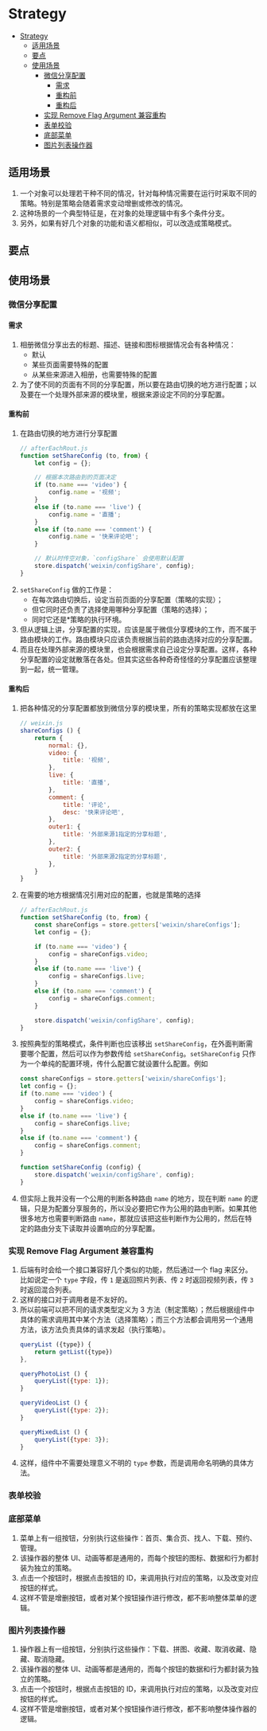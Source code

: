 # Strategy


<!-- TOC -->

- [Strategy](#strategy)
    - [适用场景](#适用场景)
    - [要点](#要点)
    - [使用场景](#使用场景)
        - [微信分享配置](#微信分享配置)
            - [需求](#需求)
            - [重构前](#重构前)
            - [重构后](#重构后)
        - [实现 Remove Flag Argument 兼容重构](#实现-remove-flag-argument-兼容重构)
        - [表单校验](#表单校验)
        - [底部菜单](#底部菜单)
        - [图片列表操作器](#图片列表操作器)

<!-- /TOC -->


## 适用场景
1. 一个对象可以处理若干种不同的情况，针对每种情况需要在运行时采取不同的策略。特别是策略会随着需求变动增删或修改的情况。
2. 这种场景的一个典型特征是，在对象的处理逻辑中有多个条件分支。
3. 另外，如果有好几个对象的功能和语义都相似，可以改造成策略模式。


## 要点


## 使用场景
### 微信分享配置
#### 需求
1. 相册微信分享出去的标题、描述、链接和图标根据情况会有各种情况：
    * 默认
    * 某些页面需要特殊的配置
    * 从某些来源进入相册，也需要特殊的配置
2. 为了使不同的页面有不同的分享配置，所以要在路由切换的地方进行配置；以及要在一个处理外部来源的模块里，根据来源设定不同的分享配置。

#### 重构前
1. 在路由切换的地方进行分享配置
    ```js
    // afterEachRout.js
    function setShareConfig (to, from) {
        let config = {};

        // 根据本次路由到的页面决定
        if (to.name === 'video') {
            config.name = '视频';
        }
        else if (to.name === 'live') {
            config.name = '直播';
        }
        else if (to.name === 'comment') {
            config.name = '快来评论吧';
        }

        // 默认时传空对象，`configShare` 会使用默认配置
        store.dispatch('weixin/configShare', config);
    }
    ```
2. `setShareConfig` 做的工作是：
    * 在每次路由切换后，设定当前页面的分享配置（策略的实现）；
    * 但它同时还负责了选择使用哪种分享配置（策略的选择）；
    * 同时它还是*策略的执行环境。
3. 但从逻辑上讲，分享配置的实现，应该是属于微信分享模块的工作，而不属于路由模块的工作。路由模块只应该负责根据当前的路由选择对应的分享配置。
4. 而且在处理外部来源的模块里，也会根据需求自己设定分享配置。这样，各种分享配置的设定就散落在各处。但其实这些各种奇奇怪怪的分享配置应该整理到一起，统一管理。

#### 重构后
1. 把各种情况的分享配置都放到微信分享的模块里，所有的策略实现都放在这里
    ```js
    // weixin.js
    shareConfigs () {
        return {
            normal: {},
            video: {
                title: '视频',
            },
            live: {
                title: '直播',
            },
            comment: {
                title: '评论',
                desc: '快来评论吧',
            },
            outer1: {
                title: '外部来源1指定的分享标题',
            },
            outer2: {
                title: '外部来源2指定的分享标题',
            },
        }
    }
    ```
2. 在需要的地方根据情况引用对应的配置，也就是策略的选择
    ```js
    // afterEachRout.js
    function setShareConfig (to, from) {
        const shareConfigs = store.getters['weixin/shareConfigs'];
        let config = {};

        if (to.name === 'video') {
            config = shareConfigs.video;
        }
        else if (to.name === 'live') {
            config = shareConfigs.live;
        }
        else if (to.name === 'comment') {
            config = shareConfigs.comment;
        }

        store.dispatch('weixin/configShare', config);
    }
    ```
3. 按照典型的策略模式，条件判断也应该移出 `setShareConfig`，在外面判断需要哪个配置，然后可以作为参数传给 `setShareConfig`。`setShareConfig` 只作为一个单纯的配置环境，传什么配置它就设置什么配置。例如
    ```js
    const shareConfigs = store.getters['weixin/shareConfigs'];
    let config = {};
    if (to.name === 'video') {
        config = shareConfigs.video;
    }
    else if (to.name === 'live') {
        config = shareConfigs.live;
    }
    else if (to.name === 'comment') {
        config = shareConfigs.comment;
    }

    function setShareConfig (config) {
        store.dispatch('weixin/configShare', config);
    }
    ```
4. 但实际上我并没有一个公用的判断各种路由 `name` 的地方，现在判断 `name` 的逻辑，只是为配置分享服务的，所以没必要把它作为公用的路由判断。如果其他很多地方也需要判断路由 `name`，那就应该把这些判断作为公用的，然后在特定的路由分支下读取并设置响应的分享配置。
### 实现 Remove Flag Argument 兼容重构
1. 后端有时会给一个接口兼容好几个类似的功能，然后通过一个 flag 来区分。比如说定一个 `type` 字段，传 `1` 是返回照片列表、传 `2` 时返回视频列表，传 `3` 时返回混合列表。
2. 这样的接口对于调用者是不友好的。
3. 所以前端可以把不同的请求类型定义为 3 方法（制定策略）；然后根据组件中具体的需求调用其中某个方法（选择策略）；而三个方法都会调用另一个通用方法，该方法负责具体的请求发起（执行策略）。
    ```js
    queryList ({type}) {
        return getList({type})
    },

    queryPhotoList () {
        queryList({type: 1});
    }

    queryVideoList () {
        queryList({type: 2});
    }

    queryMixedList () {
        queryList({type: 3});
    }
    ```
4. 这样，组件中不需要处理意义不明的 `type` 参数，而是调用命名明确的具体方法。



### 表单校验

### 底部菜单
1. 菜单上有一组按钮，分别执行这些操作：首页、集合页、找人、下载、预约、管理。
2. 该操作器的整体 UI、动画等都是通用的，而每个按钮的图标、数据和行为都封装为独立的策略。
3. 点击一个按钮时，根据点击按钮的 ID，来调用执行对应的策略，以及改变对应按钮的样式。
4. 这样不管是增删按钮，或者对某个按钮操作进行修改，都不影响整体菜单的逻辑。

### 图片列表操作器
1. 操作器上有一组按钮，分别执行这些操作：下载、拼图、收藏、取消收藏、隐藏、取消隐藏。
2. 该操作器的整体 UI、动画等都是通用的，而每个按钮的数据和行为都封装为独立的策略。
3. 点击一个按钮时，根据点击按钮的 ID，来调用执行对应的策略，以及改变对应按钮的样式。
4. 这样不管是增删按钮，或者对某个按钮操作进行修改，都不影响整体操作器的逻辑。